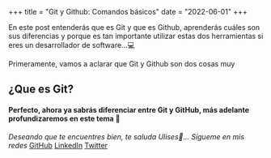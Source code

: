 +++
title = "Git y Github: Comandos básicos"
date = "2022-06-01"
+++

En este post entenderás que es Git y que es Github, aprenderás cuáles son sus diferencias y porque es tan importante utilizar estas dos herramientas si eres un desarrollador de software...💻

<!--more-->
Primeramente, vamos a aclarar que Git y Github son dos cosas muy 

## ¿Que es Git?


#### Perfecto, ahora ya sabrás diferenciar entre Git y GitHub, más adelante profundizaremos en este tema 🚀

*Deseando que te encuentres bien, te saluda Ulises🤵...*
*Sígueme en mis redes*
[GitHub](https://github.com/UlisesOrnelasR)
[LinkedIn](https://www.linkedin.com/in/ulises-ornelas/)
[Twitter](https://twitter.com/UlisesOrnelass)
